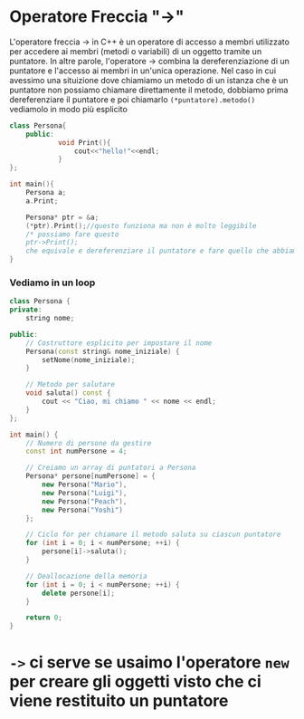 # Operatore Freccia "->"
L'operatore freccia -> in C++ è un operatore di accesso a membri utilizzato per accedere ai membri (metodi o variabili) di un oggetto tramite un puntatore. In altre parole, l'operatore -> combina la dereferenziazione di un puntatore e l'accesso ai membri in un'unica operazione.
Nel caso in cui avessimo una situizione dove chiamiamo un metodo di un istanza che è un puntatore non possiamo chiamare direttamente il metodo, dobbiamo prima dereferenziare il puntatore e poi chiamarlo `(*puntatore).metodo()`
vediamolo in modo più esplicito

```cpp
class Persona{
    public:
            void Print(){
                cout<<"hello!"<<endl;
            }
};

int main(){
    Persona a;
    a.Print;

    Persona* ptr = &a;
    (*ptr).Print();//questo funziona ma non è molto leggibile
    /* possiamo fare questo 
    ptr->Print();
    che equivale e dereferenziare il puntatore e fare quello che abbiamo visto sopra */
}
```
### Vediamo in un loop
```cpp
class Persona {
private:
    string nome;

public:
    // Costruttore esplicito per impostare il nome
    Persona(const string& nome_iniziale) {
        setNome(nome_iniziale);
    }

    // Metodo per salutare
    void saluta() const {
        cout << "Ciao, mi chiamo " << nome << endl;
    }
};

int main() {
    // Numero di persone da gestire
    const int numPersone = 4;

    // Creiamo un array di puntatori a Persona
    Persona* persone[numPersone] = {
        new Persona("Mario"),
        new Persona("Luigi"),
        new Persona("Peach"),
        new Persona("Yoshi")
    };

    // Ciclo for per chiamare il metodo saluta su ciascun puntatore
    for (int i = 0; i < numPersone; ++i) {
        persone[i]->saluta();
    }

    // Deallocazione della memoria
    for (int i = 0; i < numPersone; ++i) {
        delete persone[i];
    }

    return 0;
}
```
# `->` ci serve se usaimo l'operatore `new` per creare gli oggetti visto che ci viene restituito un puntatore 